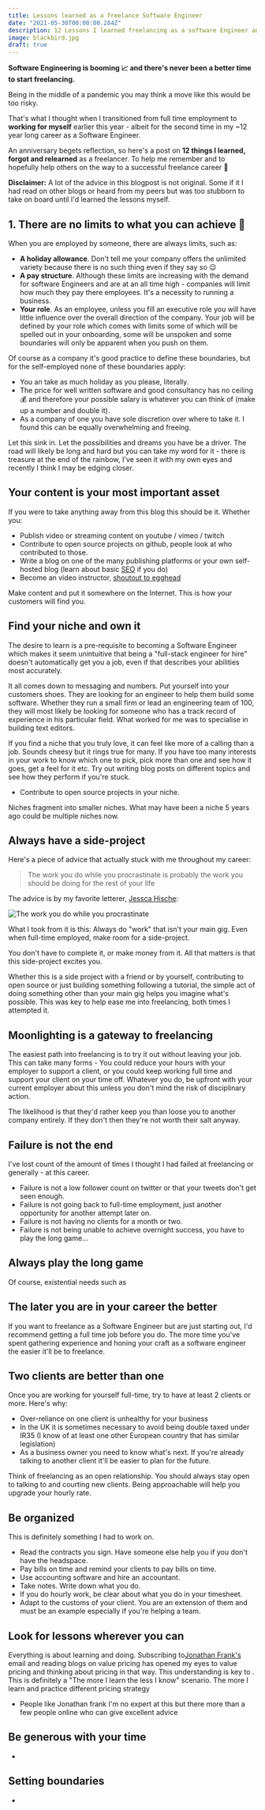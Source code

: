 ```yaml
---
title: Lessons learned as a freelance Software Engineer
date: "2021-05-30T00:00:00.284Z"
description: 12 Lessons I learned freelancing as a software Engineer and Consultant
image: blackbird.jpg
draft: true
---
```


__Software Engineering is booming 📈 and there's never been a better time to start freelancing.__

Being in the middle of a pandemic you may think a move like this would be too risky.

That's what I thought when I transitioned from full time employment to __working for myself__ earlier this year - albeit for the second time in my ~12 year long career as a Software Engineer.

An anniversary begets reflection, so here's a post on __12 things I learned, forgot and relearned__ as a freelancer. To help me remember and to hopefully help others on the way to a successful freelance career 🙏

__Disclaimer:__ A lot of the advice in this blogpost is not original. Some if it I had read on other blogs or heard from my peers but was too stubborn to take on board until I'd learned the lessons myself.

## 1. There are no limits to what you can achieve 🚀

When you are employed by someone, there are always limits, such as:

- __A holiday allowance__. Don't tell me your company offers the unlimited variety because there is no such thing even if they say so 😉
- __A pay structure__. Although these limits are increasing with the demand for software Engineers and are at an all time high - companies will limit how much they pay there employees. It's a necessity to running a business.
- __Your role__. As an employee, unless you fill an executive role you will have little influence over the overall direction of the company. Your job will be defined by your role which comes with limits some of which will be spelled out in your onboarding, some will be unspoken and some boundaries will only be apparent when you push on them.

Of course as a company it's good practice to define these boundaries, but for the self-employed none of these boundaries apply:

- You an take as much holiday as you please, literally.
- The price for well written software and good consultancy has no ceiling 💰 and therefore your possible salary is whatever you can think of (make up a number and double it).
- As a company of one you have sole discretion over where to take it. I found this can be equally overwhelming and freeing.

Let this sink in. Let the possibilities and dreams you have be a driver. The road will likely be long and hard but you can take my word for it - there is treasure at the end of the rainbow, I've seen it with my own eyes and recently I think I may be edging closer.

## Your content is your most important asset

If you were to take anything away from this blog this should be it. Whether you:

- Publish video or streaming content on youtube / vimeo / twitch
- Contribute to open source projects on github, people look at who contributed to those.
- Write a blog on one of the many publishing platforms or your own self-hosted blog (learn about basic [SEO](https://developer.mozilla.org/en-US/docs/Glossary/SEO) if you do)
- Become an video instructor, [shoutout to egghead](https://howtoegghead.com/)

Make content and put it somewhere on the Internet. This is how your customers will find you.

## Find your niche and own it

The desire to learn is a pre-requisite to becoming a Software Engineer which makes it seem unintuitive that being a "full-stack engineer for hire" doesn't automatically get you a job, even if that describes your abilities most accurately.

It all comes down to messaging and numbers. Put yourself into your customers shoes. They are looking for an engineer to help them build some software. Whether they run a small firm or lead an engineering team of 100, they will most likely be looking for someone who has a track record of experience in his particular field. What worked for me was to specialise in building text editors.

If you find a niche that you truly love, it can feel like more of a calling than a job. Sounds cheesy but it rings true for many. If you have too many interests in your work to know which one to pick, pick more than one and see how it goes, get a feel for it etc. Try out writing blog posts on different topics and see how they perform if you're stuck.

- Contribute to open source projects in your niche.

Niches fragment into smaller niches. What may have been a niche 5 years ago could be multiple niches now.

## Always have a side-project

Here's a piece of advice that actually stuck with me throughout my career:

> The work you do while you procrastinate is probably the work you should be doing for the rest of your life

The advice is by my favorite letterer, [Jessca Hische](https://www.jessicahische.is/):

![The work you do while you procrastinate](Procrastiworking.jpeg)

What I took from it is this: Always do "work" that isn't your main gig. Even when full-time employed, make room for a side-project.

You don't have to complete it, or make money from it. All that matters is that this side-project excites you.

Whether this is a side project with a friend or by yourself, contributing to open source or just building something following a tutorial, the simple act of doing something other than your main gig helps you imagine what's possible. This was key to help ease me into freelancing, both times I attempted it.

## Moonlighting is a gateway to freelancing

The easiest path into freelancing is to try it out without leaving your job. This can take many forms - You could reduce your hours with your employer to support a client, or you could keep working full time and support your client on your time off. Whatever you do, be upfront with your current employer about this unless you don't mind the risk of disciplinary action.

The likelihood is that they'd rather keep you than loose you to another company entirely. If they don't then they're not worth their salt anyway.

## Failure is not the end

I've lost count of the amount of times I thought I had failed at freelancing or generally - at this career.

- Failure is not a low follower count on twitter or that your tweets don't get seen enough.
- Failure is not going back to full-time employment, just another opportunity for another attempt later on.
- Failure is not having no clients for a month or two.
- Failure is not being unable to achieve overnight success, you have to play the long game...

## Always play the long game

Of course, existential needs such as

## The later you are in your career the better

If you want to freelance as a Software Engineer but are just starting out, I'd recommend getting a full time job before you do. The more time you've spent gathering experience and honing your craft as a software engineer the easier it'll be to freelance.

## Two clients are better than one

Once you are working for yourself full-time, try to have at least 2 clients or more. Here's why:

- Over-reliance on one client is unhealthy for your business
- In the UK it is sometimes necessary to avoid being double taxed under IR35 (I know of at least one other European country that has similar legislation)
- As a business owner you need to know what's next. If you're already talking to another client it'll be easier to plan for the future.

Think of freelancing as an open relationship. You should always stay open to talking to and courting new clients. Being approachable will help you upgrade your hourly rate.

## Be organized

This is definitely something I had to work on.

- Read the contracts you sign. Have someone else help you if you don't have the headspace.
- Pay bills on time and remind your clients to pay bills on time.
- Use accounting software and hire an accountant.
- Take notes. Write down what you do.
- If you do hourly work, be clear about what you do in your timesheet.
- Adapt to the customs of your client. You are an extension of them and must be an example especially if you're helping a team.

## Look for lessons wherever you can

Everything is about learning and doing. Subscribing to[Jonathan Frank's](https://jonathanstark.com/) email and reading blogs on value pricing has opened my eyes to value pricing and thinking about pricing in that way. This understanding is key to . This is definitely a "The more I learn the less I know" scenario. The more I learn and practice different pricing strategy
- People like Jonathan frank
I'm no expert at this but there more than a few people online who can give excellent advice

## Be generous with your time

- 

## Setting boundaries

- 


